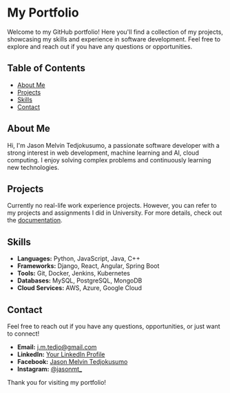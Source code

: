 # My Portfolio

Welcome to my GitHub portfolio! Here you'll find a collection of my projects, showcasing my skills and experience in software development. Feel free to explore and reach out if you have any questions or opportunities.

## Table of Contents
- [About Me](#about-me)
- [Projects](#projects)
- [Skills](#skills)
- [Contact](#contact)

## About Me

Hi, I'm Jason Melvin Tedjokusumo, a passionate software developer with a strong interest in web development, machine learning and AI, cloud computing. I enjoy solving complex problems and continuously learning new technologies.

## Projects

Currently no real-life work experience projects. However, you can refer to my projects and assignments I did in University. For more details, check out the [documentation](https://github.com/jayz09/University_hw-and-projects).


## Skills

- **Languages:** Python, JavaScript, Java, C++
- **Frameworks:** Django, React, Angular, Spring Boot
- **Tools:** Git, Docker, Jenkins, Kubernetes
- **Databases:** MySQL, PostgreSQL, MongoDB
- **Cloud Services:** AWS, Azure, Google Cloud

## Contact

Feel free to reach out if you have any questions, opportunities, or just want to connect!

- **Email:** [j.m.tedjo@gmail.com](mailto:j.m.tedjo@gmail.com)
- **LinkedIn:** [Your LinkedIn Profile](https://www.linkedin.com/in/your-profile)
- **Facebook:** [Jason Melvin Tedjokusumo](https://www.facebook.com/profile.php?id=100007022356843)
- **Instagram:** [@jasonmt_](https://www.instagram.com/jasonmt_/)

Thank you for visiting my portfolio!

